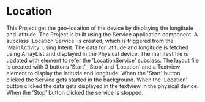 # Location
This Project get the geo-location of the device by displaying the longitude and latitude.
The Project is built using the Service application component. 
A subclass 'Location Service' is created, which is triggered from the 'MainActivity' using Intent.
The data for latitude and longitude is fetched using ArrayList and displayed in the Physical device.
The manifest file is updated with <service /> element to refer the 'LocationService' subclass.
The layout file is created with 3 buttons 'Start', 'Stop' and 'Location' and a Textview element to display the latitude and longitude.
When the 'Start' button clicked the Service gets started in the background.
When the 'Location' button clicked the data gets displayed in the textview in the physical device.
When the 'Stop' button clicked the service is stopped.
